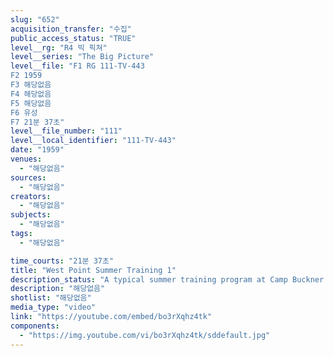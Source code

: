 ```yaml
---
slug: "652"
acquisition_transfer: "수집"
public_access_status: "TRUE"
level__rg: "R4 빅 픽쳐"
level__series: "The Big Picture"
level__file: "F1 RG 111-TV-443
F2 1959
F3 해당없음
F4 해당없음
F5 해당없음
F6 유성
F7 21분 37초"
level__file_number: "111"
level__local_identifier: "111-TV-443"
date: "1959"
venues: 
  - "해당없음"
sources: 
  - "해당없음"
creators: 
  - "해당없음"
subjects: 
  - "해당없음"
tags: 
  - "해당없음"

time_courts: "21분 37초"
title: "West Point Summer Training 1"
description_status: "A typical summer training program at Camp Buckner where West Point cadets gain valuable field experience."
description: "해당없음"
shotlist: "해당없음"
media_type: "video"
link: "https://youtube.com/embed/bo3rXqhz4tk"
components: 
  - "https://img.youtube.com/vi/bo3rXqhz4tk/sddefault.jpg"
---
```

